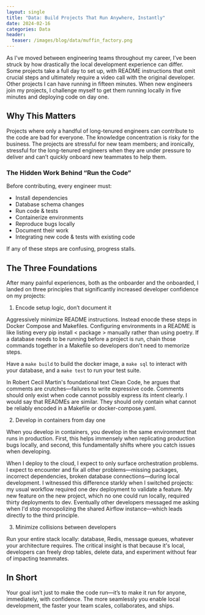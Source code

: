 ```yaml
---
layout: single
title: "Data: Build Projects That Run Anywhere, Instantly"
date: 2024-02-16
categories: Data
header:
  teaser: /images/blog/data/muffin_factory.png
---
```


As I've moved between engineering teams throughout my career, I’ve been struck by how drastically the local development experience can differ. Some projects take a full day to set up, with README instructions that omit crucial steps and ultimately require a video call with the original developer. Other projects I can have running in fifteen minutes. When new engineers join my projects, I challenge myself to get them running locally in five minutes and deploying code on day one.

## Why This Matters

Projects where only a handful of long-tenured engineers can contribute to the code are bad for everyone. The knowledge concentration is risky for the business. The projects are stressful for new team members; and ironically, stressful for the long-tenured engineers when they are under pressure to deliver and can’t quickly onboard new teammates to help them.

### The Hidden Work Behind “Run the Code”

Before contributing, every engineer must:

- Install dependencies
- Database schema changes
- Run code & tests
- Containerize environments
- Reproduce bugs locally
- Document their work
- Integrating new code & tests with existing code

If any of these steps are confusing, progress stalls.

## The Three Foundations

After many painful experiences, both as the onboarder and the onboarded, I landed on three principles that significantly increased developer confidence on my projects:

1. Encode setup logic, don’t document it

Aggressively minimize README instructions. Instead enocde these steps in Docker Compose and Makefiles. Configuring environments in a README is like listing every pip install < package > manually rather than using poetry. If a database needs to be running before a project is run, chain those commands together in a Makefile so developers don't need to memorize steps.

Have a  `make build` to build the docker image, a `make sql` to interact with your database, and a `make test` to run your test suite.

In Robert Cecil Martin's foundational text Clean Code, he argues that comments are crutches—failures to write expressive code. Comments should only exist when code cannot possibly express its intent clearly. I would say that READMEs are similar. They should only contain what cannot be reliably encoded in a Makefile or docker-compose.yaml.

2. Develop in containers from day one

When you develop in containers, you develop in the same environment that runs in production. First, this helps immensely when replicating production bugs locally, and second, this fundamentally shifts where you catch issues when developing.

When I deploy to the cloud, I expect to only surface orchestration problems. I expect to encounter and fix all other problems—missing packages, incorrect dependencies, broken database connections—during local development. I witnessed this difference starkly when I switched projects: my usual workflow required one dev deployment to validate a feature. My new feature on the new project, which no one could run locally, required thirty deployments to dev. Eventually other developers messaged me asking when I'd stop monopolizing the shared Airflow instance—which leads directly to the third principle.

3. Minimize collisions between developers

Run your entire stack locally: database, Redis, message queues, whatever your architecture requires. The critical insight is that because it's local, developers can freely drop tables, delete data, and experiment without fear of impacting teammates.

## In Short

Your goal isn’t just to make the code run—it’s to make it run for anyone, immediately, with confidence. The more seamlessly you enable local development, the faster your team scales, collaborates, and ships.